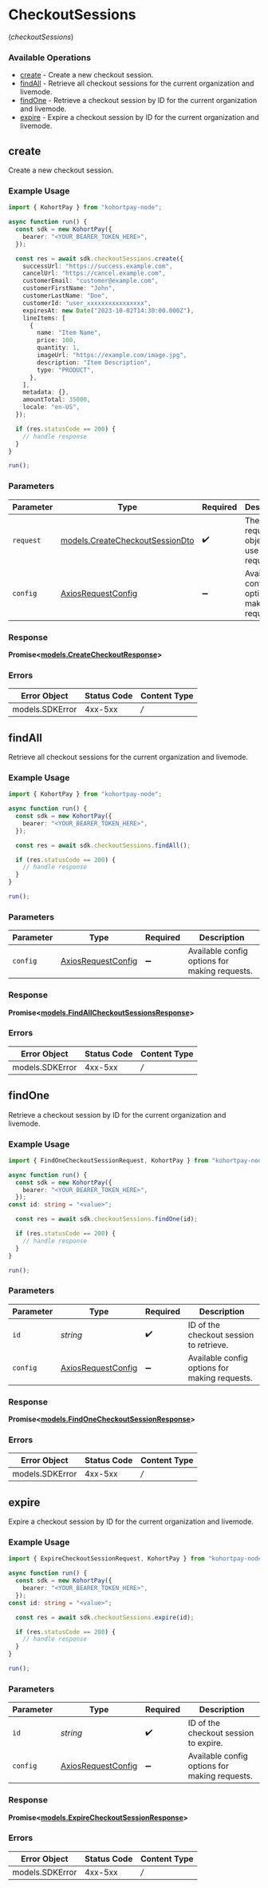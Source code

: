 # CheckoutSessions
(*checkoutSessions*)

### Available Operations

* [create](#create) - Create a new checkout session.
* [findAll](#findall) - Retrieve all checkout sessions for the current organization and livemode.
* [findOne](#findone) - Retrieve a checkout session by ID for the current organization and livemode.
* [expire](#expire) - Expire a checkout session by ID for the current organization and livemode.

## create

Create a new checkout session.

### Example Usage

```typescript
import { KohortPay } from "kohortpay-node";

async function run() {
  const sdk = new KohortPay({
    bearer: "<YOUR_BEARER_TOKEN_HERE>",
  });

  const res = await sdk.checkoutSessions.create({
    successUrl: "https://success.example.com",
    cancelUrl: "https://cancel.example.com",
    customerEmail: "customer@example.com",
    customerFirstName: "John",
    customerLastName: "Doe",
    customerId: "user_xxxxxxxxxxxxxxxx",
    expiresAt: new Date("2023-10-02T14:30:00.000Z"),
    lineItems: [
      {
        name: "Item Name",
        price: 100,
        quantity: 1,
        imageUrl: "https://example.com/image.jpg",
        description: "Item Description",
        type: "PRODUCT",
      },
    ],
    metadata: {},
    amountTotal: 35000,
    locale: "en-US",
  });

  if (res.statusCode == 200) {
    // handle response
  }
}

run();
```

### Parameters

| Parameter                                                                   | Type                                                                        | Required                                                                    | Description                                                                 |
| --------------------------------------------------------------------------- | --------------------------------------------------------------------------- | --------------------------------------------------------------------------- | --------------------------------------------------------------------------- |
| `request`                                                                   | [models.CreateCheckoutSessionDto](../../models/createcheckoutsessiondto.md) | :heavy_check_mark:                                                          | The request object to use for the request.                                  |
| `config`                                                                    | [AxiosRequestConfig](https://axios-http.com/docs/req_config)                | :heavy_minus_sign:                                                          | Available config options for making requests.                               |


### Response

**Promise<[models.CreateCheckoutResponse](../../models/createcheckoutresponse.md)>**
### Errors

| Error Object    | Status Code     | Content Type    |
| --------------- | --------------- | --------------- |
| models.SDKError | 4xx-5xx         | */*             |

## findAll

Retrieve all checkout sessions for the current organization and livemode.

### Example Usage

```typescript
import { KohortPay } from "kohortpay-node";

async function run() {
  const sdk = new KohortPay({
    bearer: "<YOUR_BEARER_TOKEN_HERE>",
  });

  const res = await sdk.checkoutSessions.findAll();

  if (res.statusCode == 200) {
    // handle response
  }
}

run();
```

### Parameters

| Parameter                                                    | Type                                                         | Required                                                     | Description                                                  |
| ------------------------------------------------------------ | ------------------------------------------------------------ | ------------------------------------------------------------ | ------------------------------------------------------------ |
| `config`                                                     | [AxiosRequestConfig](https://axios-http.com/docs/req_config) | :heavy_minus_sign:                                           | Available config options for making requests.                |


### Response

**Promise<[models.FindAllCheckoutSessionsResponse](../../models/findallcheckoutsessionsresponse.md)>**
### Errors

| Error Object    | Status Code     | Content Type    |
| --------------- | --------------- | --------------- |
| models.SDKError | 4xx-5xx         | */*             |

## findOne

Retrieve a checkout session by ID for the current organization and livemode.

### Example Usage

```typescript
import { FindOneCheckoutSessionRequest, KohortPay } from "kohortpay-node";

async function run() {
  const sdk = new KohortPay({
    bearer: "<YOUR_BEARER_TOKEN_HERE>",
  });
const id: string = "<value>";

  const res = await sdk.checkoutSessions.findOne(id);

  if (res.statusCode == 200) {
    // handle response
  }
}

run();
```

### Parameters

| Parameter                                                    | Type                                                         | Required                                                     | Description                                                  |
| ------------------------------------------------------------ | ------------------------------------------------------------ | ------------------------------------------------------------ | ------------------------------------------------------------ |
| `id`                                                         | *string*                                                     | :heavy_check_mark:                                           | ID of the checkout session to retrieve.                      |
| `config`                                                     | [AxiosRequestConfig](https://axios-http.com/docs/req_config) | :heavy_minus_sign:                                           | Available config options for making requests.                |


### Response

**Promise<[models.FindOneCheckoutSessionResponse](../../models/findonecheckoutsessionresponse.md)>**
### Errors

| Error Object    | Status Code     | Content Type    |
| --------------- | --------------- | --------------- |
| models.SDKError | 4xx-5xx         | */*             |

## expire

Expire a checkout session by ID for the current organization and livemode.

### Example Usage

```typescript
import { ExpireCheckoutSessionRequest, KohortPay } from "kohortpay-node";

async function run() {
  const sdk = new KohortPay({
    bearer: "<YOUR_BEARER_TOKEN_HERE>",
  });
const id: string = "<value>";

  const res = await sdk.checkoutSessions.expire(id);

  if (res.statusCode == 200) {
    // handle response
  }
}

run();
```

### Parameters

| Parameter                                                    | Type                                                         | Required                                                     | Description                                                  |
| ------------------------------------------------------------ | ------------------------------------------------------------ | ------------------------------------------------------------ | ------------------------------------------------------------ |
| `id`                                                         | *string*                                                     | :heavy_check_mark:                                           | ID of the checkout session to expire.                        |
| `config`                                                     | [AxiosRequestConfig](https://axios-http.com/docs/req_config) | :heavy_minus_sign:                                           | Available config options for making requests.                |


### Response

**Promise<[models.ExpireCheckoutSessionResponse](../../models/expirecheckoutsessionresponse.md)>**
### Errors

| Error Object    | Status Code     | Content Type    |
| --------------- | --------------- | --------------- |
| models.SDKError | 4xx-5xx         | */*             |
